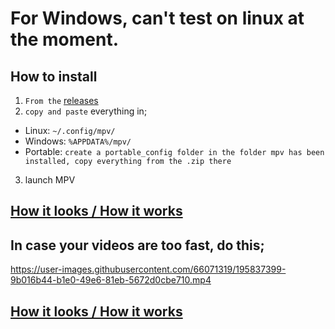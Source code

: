 # For Windows, can't test on linux at the moment.
## How to install
1. ``From the`` [releases](https://github.com/fernbacher/mpv-config/releases/tag/mpv-config)
2. `copy and paste` everything in;
 - Linux: ```~/.config/mpv/```
 - Windows: ```%APPDATA%/mpv/```
 - Portable: ```create a portable_config folder in the folder mpv has been installed, copy everything from the .zip there```
3. launch MPV

## [How it looks / How it works](https://m1.afileditch.ch/wpCrFthUorMAfuyBpHZo.mp4)


## In case your videos are too fast, do this;



https://user-images.githubusercontent.com/66071319/195837399-9b016b44-b1e0-49e6-81eb-5672d0cbe710.mp4



## [How it looks / How it works](https://m1.afileditch.ch/wpCrFthUorMAfuyBpHZo.mp4)

